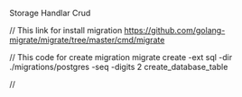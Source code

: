 Storage 
Handlar
Crud



// This link for install migration 
https://github.com/golang-migrate/migrate/tree/master/cmd/migrate

// This code for create migration 
migrate create -ext sql -dir ./migrations/postgres -seq -digits 2 create_database_table

//